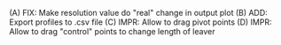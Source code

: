 (A) FIX: Make resolution value do "real" change in output plot
(B) ADD: Export profiles to .csv file
(C) IMPR: Allow to drag pivot points 
(D) IMPR: Allow to drag "control" points to change length of leaver
